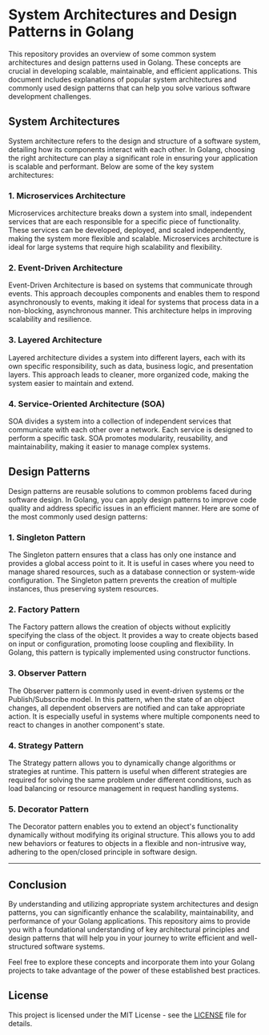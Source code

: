 # System Architectures and Design Patterns in Golang

This repository provides an overview of some common system architectures and design patterns used in Golang. These concepts are crucial in developing scalable, maintainable, and efficient applications. This document includes explanations of popular system architectures and commonly used design patterns that can help you solve various software development challenges.

## System Architectures

System architecture refers to the design and structure of a software system, detailing how its components interact with each other. In Golang, choosing the right architecture can play a significant role in ensuring your application is scalable and performant. Below are some of the key system architectures:

### 1. Microservices Architecture
Microservices architecture breaks down a system into small, independent services that are each responsible for a specific piece of functionality. These services can be developed, deployed, and scaled independently, making the system more flexible and scalable. Microservices architecture is ideal for large systems that require high scalability and flexibility.

### 2. Event-Driven Architecture
Event-Driven Architecture is based on systems that communicate through events. This approach decouples components and enables them to respond asynchronously to events, making it ideal for systems that process data in a non-blocking, asynchronous manner. This architecture helps in improving scalability and resilience.

### 3. Layered Architecture
Layered architecture divides a system into different layers, each with its own specific responsibility, such as data, business logic, and presentation layers. This approach leads to cleaner, more organized code, making the system easier to maintain and extend.

### 4. Service-Oriented Architecture (SOA)
SOA divides a system into a collection of independent services that communicate with each other over a network. Each service is designed to perform a specific task. SOA promotes modularity, reusability, and maintainability, making it easier to manage complex systems.

## Design Patterns

Design patterns are reusable solutions to common problems faced during software design. In Golang, you can apply design patterns to improve code quality and address specific issues in an efficient manner. Here are some of the most commonly used design patterns:

### 1. Singleton Pattern
The Singleton pattern ensures that a class has only one instance and provides a global access point to it. It is useful in cases where you need to manage shared resources, such as a database connection or system-wide configuration. The Singleton pattern prevents the creation of multiple instances, thus preserving system resources.

### 2. Factory Pattern
The Factory pattern allows the creation of objects without explicitly specifying the class of the object. It provides a way to create objects based on input or configuration, promoting loose coupling and flexibility. In Golang, this pattern is typically implemented using constructor functions.

### 3. Observer Pattern
The Observer pattern is commonly used in event-driven systems or the Publish/Subscribe model. In this pattern, when the state of an object changes, all dependent observers are notified and can take appropriate action. It is especially useful in systems where multiple components need to react to changes in another component's state.

### 4. Strategy Pattern
The Strategy pattern allows you to dynamically change algorithms or strategies at runtime. This pattern is useful when different strategies are required for solving the same problem under different conditions, such as load balancing or resource management in request handling systems.

### 5. Decorator Pattern
The Decorator pattern enables you to extend an object's functionality dynamically without modifying its original structure. This allows you to add new behaviors or features to objects in a flexible and non-intrusive way, adhering to the open/closed principle in software design.

---

## Conclusion

By understanding and utilizing appropriate system architectures and design patterns, you can significantly enhance the scalability, maintainability, and performance of your Golang applications. This repository aims to provide you with a foundational understanding of key architectural principles and design patterns that will help you in your journey to write efficient and well-structured software systems.

Feel free to explore these concepts and incorporate them into your Golang projects to take advantage of the power of these established best practices.

## License

This project is licensed under the MIT License - see the [LICENSE](LICENSE) file for details.

